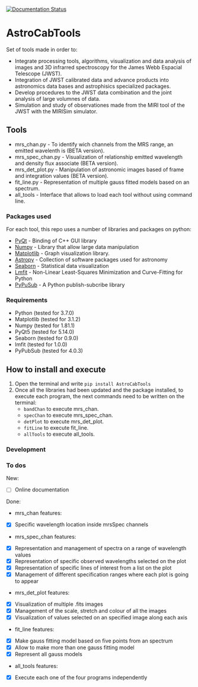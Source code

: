 [![Documentation Status](https://readthedocs.org/projects/astrotools/badge/?version=latest)](https://astrotools.readthedocs.io/en/latest/?badge=latest)

# AstroCabTools

Set of tools made in order to:

+ Integrate processing tools, algorithms, visualization and data analysis of images and 3D infrarred spectroscopy for the James Webb Espacial Telescope (JWST).
+ Integration of JWST calibrated data  and advance products into astronomics data bases and astrophisics specialized packages.
+ Develop procedures to the JWST data combination and the joint analysis of large volumnes of data.
+ Simulation and study of observationes made from the MIRI tool of the JWST with the MIRISim simulator.

## Tools

+ mrs_chan.py - To identify wich channels from the MRS range, an emitted wavelenth is (BETA version).
+ mrs_spec_chan.py - Visualization of relationship emitted wavelength and density flux associate (BETA version).
+ mrs_det_plot.py - Manipulation of astronomic images based of frame and integration values (BETA version).
+ fit_line.py - Representation of multiple gauss fitted models based on an spectrum.
+ all_tools - Interface that allows to load each tool without using command line.

### Packages used

For each tool, this repo uses a number of libraries and packages on python:

+ [PyQt](https://wiki.python.org/moin/PyQt) - Binding of C++ GUI library
+ [Numpy](https://numpy.org/) - Library that allow large data manipulation
+ [Matplotlib](https://matplotlib.org/) - Graph visualization library.
+ [Astropy](https://www.astropy.org/) - Collection of software packages used for astronomy
+ [Seaborn](https://seaborn.pydata.org/) - Statistical data visualization
+ [Lmfit](https://lmfit.github.io//lmfit-py/) - Non-Linear Least-Squares Minimization and Curve-Fitting for Python
+ [PyPuSub](https://github.com/schollii/pypubsub) - A Python publish-subcribe library

### Requirements
+ Python (tested for 3.7.0)
+ Matplotlib (tested for 3.1.2)
+ Numpy (tested for 1.81.1)
+ PyQt5 (tested for 5.14.0)
+ Seaborn (tested for 0.9.0)
+ lmfit (tested for 1.0.0)
+ PyPubSub (tested for 4.0.3)

## How to install and execute
1. Open the terminal and write `pip install AstroCabTools`
2. Once all the libraries had been updated and the package installed, to execute each program, the next commands need to be written on the terminal:
  	- `bandChan` to execute mrs_chan.
  	- `specChan` to execute mrs_spec_chan.
  	- `detPlot` to execute mrs_det_plot.
  	- `fitLine` to execute fit_line.
	- `allTools` to execute all_tools.

### Development

### To dos

New:
+ [ ] Online documentation

Done:

+ mrs_chan features:
 + [x] Specific wavelength location inside mrsSpec channels
+ mrs_spec_chan features:
 + [x] Representation and management of spectra on a range of wavelength values
 + [x] Representation of specific observed wavelengths selected on the plot
 + [x] Representation of specific lines of interest from a list on the plot
 + [x] Management of different specification ranges where each plot is going to appear
+ mrs_det_plot features:
 + [x] Visualization of multiple .fits images
 + [x] Management of the scale, stretch and colour of all the images
 + [x] Visualization of values selected on an specified image along each axis
+ fit_line features:
 + [x] Make gauss fitting model based on five points from an spectrum
 + [x] Allow to make more than one gauss fitting model
 + [x] Represent all gauss models
+ all_tools features:
 + [x] Execute each one of the four programs independently
